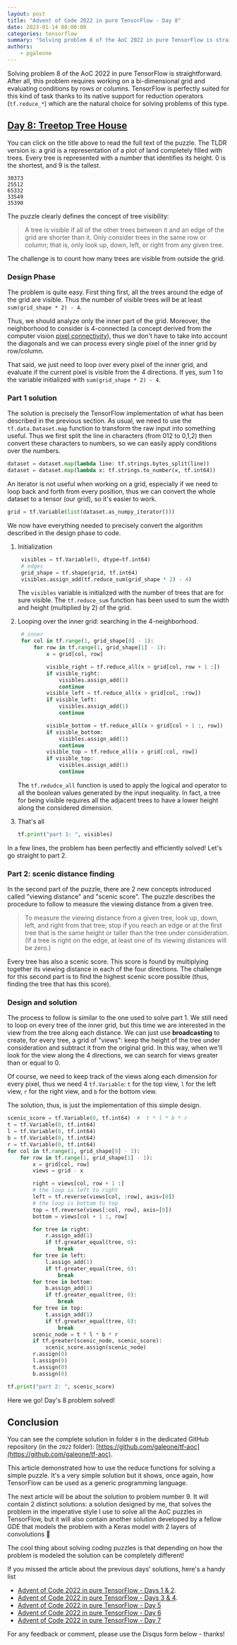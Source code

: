 ```yaml
---
layout: post
title: "Advent of Code 2022 in pure TensorFlow - Day 8"
date: 2023-01-14 08:00:00
categories: tensorflow
summary: "Solving problem 8 of the AoC 2022 in pure TensorFlow is straightforward. After all, this problem requires working on a bi-dimensional grid and evaluating conditions by rows or columns. TensorFlow is perfectly suited for this kind of task thanks to its native support for reduction operators (tf.reduce) which are the natural choice for solving problems of this type."
authors:
    - pgaleone
---
```


Solving problem 8 of the AoC 2022 in pure TensorFlow is straightforward. After all, this problem requires working on a bi-dimensional grid and evaluating conditions by rows or columns. TensorFlow is perfectly suited for this kind of task thanks to its native support for reduction operators (`tf.reduce_*`) which are the natural choice for solving problems of this type.

## [Day 8: Treetop Tree House](https://adventofcode.com/2022/day/8)

You can click on the title above to read the full text of the puzzle. The TLDR version is: a grid is a representation of a plot of land completely filled with trees. Every tree is represented with a number that identifies its height. 0 is the shortest, and 9 is the tallest.

```
30373
25512
65332
33549
35390
```

The puzzle clearly defines the concept of tree visibility:

> A tree is visible if all of the other trees between it and an edge of the grid are shorter than it. Only consider trees in the same row or column; that is, only look up, down, left, or right from any given tree.

The challenge is to count how many trees are visible from outside the grid.

### Design Phase

The problem is quite easy. First thing first, all the trees around the edge of the grid are visible. Thus the number of visible trees will be at least `sum(grid_shape * 2) - 4`.

Thus, we should analyze only the inner part of the grid. Moreover, the neighborhood to consider is 4-connected (a concept derived from the computer vision [pixel connectivity](https://en.wikipedia.org/wiki/Pixel_connectivity)), thus we don't have to take into account the diagonals and we can process every single pixel of the inner grid by row/column.

That said, we just need to loop over every pixel of the inner grid, and evaluate if the current pixel is visible from the 4 directions. If yes, sum 1 to the variable initialized with `sum(grid_shape * 2) - 4`.

### Part 1 solution

The solution is precisely the TensorFlow implementation of what has been described in the previous section. As usual, we need to use the `tf.data.Dataset.map` function to transform the raw input into something useful. Thus we first split the line in characters (from 012 to 0,1,2) then convert these characters to numbers, so we can easily apply conditions over the numbers.

```python
dataset = dataset.map(lambda line: tf.strings.bytes_split(line))
dataset = dataset.map(lambda x: tf.strings.to_number(x, tf.int64))
```

An iterator is not useful when working on a grid, especially if we need to loop back and forth from every position, thus we can convert the whole dataset to a tensor (our grid), so it's easier to work.

```python
grid = tf.Variable(list(dataset.as_numpy_iterator()))
```

We now have everything needed to precisely convert the algorithm described in the design phase to code.

1. Initialization
   
   ```python
    visibles = tf.Variable(0, dtype=tf.int64)
    # edges
    grid_shape = tf.shape(grid, tf.int64)
    visibles.assign_add(tf.reduce_sum(grid_shape * 2) - 4)
    ```

    The `visibles` variable is initialized with the number of trees that are for sure visible. The `tf.reduce_sum` function has been used to sum the width and height (multiplied by 2) of the grid.

2. Looping over the inner grid: searching in the 4-neighborhood.

   ```python
    # inner
    for col in tf.range(1, grid_shape[0] - 1):
        for row in tf.range(1, grid_shape[1] - 1):
            x = grid[col, row]

            visible_right = tf.reduce_all(x > grid[col, row + 1 :])
            if visible_right:
                visibles.assign_add(1)
                continue
            visible_left = tf.reduce_all(x > grid[col, :row])
            if visible_left:
                visibles.assign_add(1)
                continue

            visible_bottom = tf.reduce_all(x > grid[col + 1 :, row])
            if visible_bottom:
                visibles.assign_add(1)
                continue
            visible_top = tf.reduce_all(x > grid[:col, row])
            if visible_top:
                visibles.assign_add(1)
                continue
   ```
   
   The `tf.redudce_all` function is used to apply the logical and operator to all the boolean values generated by the input inequality. In fact, a tree for being visible requires all the adjacent trees to have a lower height along the considered dimension.

3. That's all

   ```python
   tf.print("part 1: ", visibles)
   ```

In a few lines, the problem has been perfectly and efficiently solved! Let's go straight to part 2.


### Part 2: scenic distance finding

In the second part of the puzzle, there are 2 new concepts introduced called "viewing distance" and "scenic score". The puzzle describes the procedure to follow to measure the viewing distance from a given tree.

> To measure the viewing distance from a given tree, look up, down, left, and right from that tree; stop if you reach an edge or at the first tree that is the same height or taller than the tree under consideration. (If a tree is right on the edge, at least one of its viewing distances will be zero.)

Every tree has also a scenic score. This score is found by multiplying together its viewing distance in each of the four directions. The challenge for this second part is to find the highest scenic score possible (thus, finding the tree that has this score).

### Design and solution

The process to follow is similar to the one used to solve part 1. We still need to loop on every tree of the inner grid, but this time we are interested in the view from the tree along each distance. We can just use **broadcasting** to create, for every tree, a grid of "views": keep the height of the tree under consideration and subtract it from the original grid. In this way, when we'll look for the view along the 4 directions, we can search for views greater than or equal to 0.

Of course, we need to keep track of the views along each dimension for every pixel, thus we need 4 `tf.Variable`: `t` for the top view, `l` for the left view, `r` for the right view, and `b` for the bottom view.

The solution, thus, is just the implementation of this simple design.

```python
scenic_score = tf.Variable(0, tf.int64)  #  t * l * b * r
t = tf.Variable(0, tf.int64)
l = tf.Variable(0, tf.int64)
b = tf.Variable(0, tf.int64)
r = tf.Variable(0, tf.int64)
for col in tf.range(1, grid_shape[0] - 1):
    for row in tf.range(1, grid_shape[1] - 1):
        x = grid[col, row]
        views = grid - x

        right = views[col, row + 1 :]
        # the loop is left to right
        left = tf.reverse(views[col, :row], axis=[0])
        # the loop is bottom to top
        top = tf.reverse(views[:col, row], axis=[0])
        bottom = views[col + 1 :, row]

        for tree in right:
            r.assign_add(1)
            if tf.greater_equal(tree, 0):
                break
        for tree in left:
            l.assign_add(1)
            if tf.greater_equal(tree, 0):
                break
        for tree in bottom:
            b.assign_add(1)
            if tf.greater_equal(tree, 0):
                break
        for tree in top:
            t.assign_add(1)
            if tf.greater_equal(tree, 0):
                break
        scenic_node = t * l * b * r
        if tf.greater(scenic_node, scenic_score):
            scenic_score.assign(scenic_node)
        r.assign(0)
        l.assign(0)
        t.assign(0)
        b.assign(0)

tf.print("part 2: ", scenic_score)
```

Here we go! Day's 8 problem solved!

## Conclusion

You can see the complete solution in folder `8` in the dedicated GitHub repository (in the `2022` folder): [https://github.com/galeone/tf-aoc](https://github.com/galeone/tf-aoc).

This article demonstrated how to use the reduce functions for solving a simple puzzle. It's a very simple solution but it shows, once again, how TensorFlow can be used as a generic programming language.

The next article will be about the solution to problem number 9. It will contain 2 distinct solutions: a solution designed by me, that solves the problem in the imperative style I use to solve all the AoC puzzles in TensorFlow, but it will also contain another solution developed by a fellow GDE that models the problem with a Keras model with 2 layers of convolutions 🤯

The cool thing about solving coding puzzles is that depending on how the problem is modeled the solution can be completely different!

If you missed the article about the previous days’ solutions, here's a handy list

- [Advent of Code 2022 in pure TensorFlow - Days 1 & 2](/tensorflow/2022/12/04/advent-of-code-tensorflow-day-1-and-2/).
- [Advent of Code 2022 in pure TensorFlow - Days 3 & 4](/tensorflow/2022/12/11/advent-of-code-tensorflow-day-3-and-4/).
- [Advent of Code 2022 in pure TensorFlow - Day 5](/tensorflow/2022/12/21/advent-of-code-tensorflow-day-5/)
- [Advent of Code 2022 in pure TensorFlow - Day 6](/tensorflow/2022/12/27/advent-of-code-tensorflow-day-6/)
- [Advent of Code 2022 in pure TensorFlow - Day 7](/tensorflow/2022/12/29/advent-of-code-tensorflow-day-7/)

For any feedback or comment, please use the Disqus form below - thanks!
